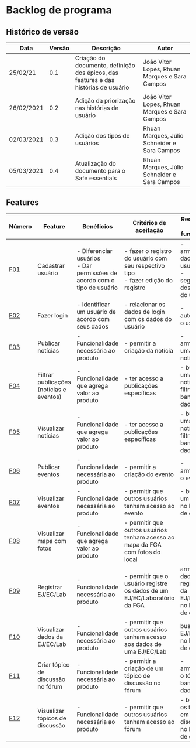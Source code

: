 # Backlog de programa

## Histórico de versão

| Data | Versão | Descrição | Autor|
| - | - | - | - |
| 25/02/21 | 0.1 | Criação do documento, definição dos épicos, das features  e das histórias de usuário | João Vitor Lopes, Rhuan Marques e Sara Campos |
| 26/02/2021 | 0.2 | Adição da priorização nas histórias de usuário | João Vitor Lopes, Rhuan Marques e Sara Campos |
| 02/03/2021 | 0.3 | Adição dos tipos de usuários | Rhuan Marques, Júlio Schneider e Sara Campos |
| 05/03/2021 | 0.4 | Atualização do documento para o Safe essentials | Rhuan Marques, Júlio Schneider e Sara Campos |

## Features

| Número | Feature | Benéficios | Critérios de aceitação | Requisitos não funcionais |
| - | - | - | - | - |
| [F01](https://github.com/Conecta-UnB/Conecta-UnB-Wiki/issues/7) | Cadastrar usuário | - Diferenciar usuários<br> - Dar permissões de acordo com o tipo de usuário | - fazer o registro do usuário com seu respectivo tipo <br> - fazer edição do registro  | - armazenar dados do usuário <br> - segurança dos dados do usuário |
| [F02](https://github.com/Conecta-UnB/Conecta-UnB-Wiki/issues/8) | Fazer login  | - Identificar um usuário de acordo com seus dados | - relacionar os dados de login com os dados do usuário   | - autenticar o usuário  |
| [F03](https://github.com/Conecta-UnB/Conecta-UnB-Wiki/issues/10) | Publicar notícias | - Funcionalidade necessária ao produto | - permitir a criação da notícia   | - armazenar uma notícia  |
| [F04](https://github.com/Conecta-UnB/Conecta-UnB-Wiki/issues/13) | Filtrar publicações (notícias e eventos) | - Funcionalidade que agrega valor ao produto | - ter acesso a publicações específicas    | - buscar uma notícia filtrada no banco de dados |
| [F05](https://github.com/Conecta-UnB/Conecta-UnB-Wiki/issues/11) | Visualizar notícias | - Funcionalidade que agrega valor ao produto | - ter acesso a publicações específicas | - buscar uma notícia filtrada no banco de dados |
| [F06](https://github.com/Conecta-UnB/Conecta-UnB-Wiki/issues/12) | Publicar eventos | - Funcionalidade necessária ao produto | - permitir a criação do evento | - armazenar o evento |
| [F07](https://github.com/Conecta-UnB/Conecta-UnB-Wiki/issues/14) | Visualizar eventos | - Funcionalidade necessária ao produto | - permitir que outros usuários tenham acesso ao evento | - buscar um evento no banco de dados |
| [F08](https://github.com/Conecta-UnB/Conecta-UnB-Wiki/issues/15) | Visualizar mapa com fotos | - Funcionalidade que agrega valor ao produto | - permitir que outros usuários tenham acesso ao mapa da FGA com fotos do local  |  |
| [F09](https://github.com/Conecta-UnB/Conecta-UnB-Wiki/issues/16) | Registrar EJ/EC/Lab | - Funcionalidade necessária ao produto | - permitir que o usuário registre os dados de um EJ/EC/Laboratório da FGA | armazenar dados registrados da EJ/EC/Lab no banco de dados |
| [F10](https://github.com/Conecta-UnB/Conecta-UnB-Wiki/issues/9) | Visualizar dados da EJ/EC/Lab | - Funcionalidade necessária ao produto | - permitir que outros usuários tenham acesso aos dados de uma EJ/EC/Lab | buscar a EJ/EC/Lab no banco de dados |
| [F11](https://github.com/Conecta-UnB/Conecta-UnB-Wiki/issues/17) | Criar tópico de discussão no fórum | - Funcionalidade necessária ao produto | - permitir a criação de um tópico de discussão no fórum | - armazenar o tópico no banco de dados  |
| [F12](https://github.com/Conecta-UnB/Conecta-UnB-Wiki/issues/18) | Visualizar tópicos de discussão | - Funcionalidade necessária ao produto | - permitir que outros usuários tenham acesso ao fórum | - buscar os tópicos em discussão no banco de dados  |

